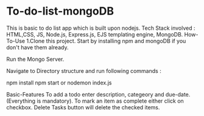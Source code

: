 # To-do-list-mongoDB
This is basic to do list app which is built upon nodejs. Tech Stack involved : HTML,CSS, JS, Node.js, Express.js, EJS templating engine, MongoDB.
How-To-Use
1.Clone this project.
Start by installing npm and mongoDB if you don't have them already.

Run the Mongo Server.

Navigate to Directory structure and run following commands :


npm install
npm start or nodemon index.js

Basic-Features
To add a todo enter description, categeory and due-date. (Everything is mandatory).
To mark an item as complete either click on checkbox.
Delete Tasks button will delete the checked items.
